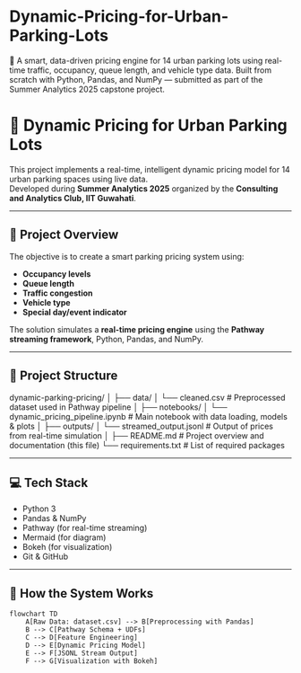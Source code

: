 # Dynamic-Pricing-for-Urban-Parking-Lots
🚗 A smart, data-driven pricing engine for 14 urban parking lots using real-time traffic, occupancy, queue length, and vehicle type data. Built from scratch with Python, Pandas, and NumPy — submitted as part of the Summer Analytics 2025 capstone project.
# 🚗 Dynamic Pricing for Urban Parking Lots

This project implements a real-time, intelligent dynamic pricing model for 14 urban parking spaces using live data.  
Developed during **Summer Analytics 2025** organized by the **Consulting and Analytics Club, IIT Guwahati**.

---

## 📌 Project Overview

The objective is to create a smart parking pricing system using:

- **Occupancy levels**
- **Queue length**
- **Traffic congestion**
- **Vehicle type**
- **Special day/event indicator**

The solution simulates a **real-time pricing engine** using the **Pathway streaming framework**, Python, Pandas, and NumPy.

---

## 📂 Project Structure
dynamic-parking-pricing/
│
├── data/
│ └── cleaned.csv # Preprocessed dataset used in Pathway pipeline
│
├── notebooks/
│ └── dynamic_pricing_pipeline.ipynb # Main notebook with data loading, models & plots
│
├── outputs/
│ └── streamed_output.jsonl # Output of prices from real-time simulation
│
├── README.md # Project overview and documentation (this file)
└── requirements.txt # List of required packages

---

## 💻 Tech Stack

- Python 3
- Pandas & NumPy
- Pathway (for real-time streaming)
- Mermaid (for diagram)
- Bokeh (for visualization)
- Git & GitHub

---

## 🔧 How the System Works

```mermaid
flowchart TD
    A[Raw Data: dataset.csv] --> B[Preprocessing with Pandas]
    B --> C[Pathway Schema + UDFs]
    C --> D[Feature Engineering]
    D --> E[Dynamic Pricing Model]
    E --> F[JSONL Stream Output]
    F --> G[Visualization with Bokeh]
